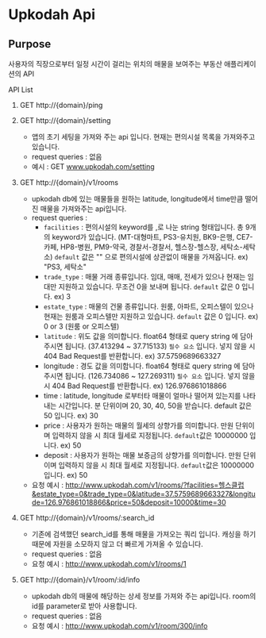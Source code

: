 # Upkodah Api
## Purpose
사용자의 직장으로부터 일정 시간이 걸리는 위치의 매물을 보여주는 부동산 애플리케이션의 API

API List
1. GET http://{domain}/ping

2. GET http://{domain}/setting
    - 앱의 초기 세팅을 가져와 주는 api 입니다. 현재는 편의시설 목록을 가져와주고 있습니다.
    - request  queries : 없음
    - 예시 : GET www.upkodah.com/setting

3. GET http://{domain}/v1/rooms
    - upkodah db에 있는 매물들을 원하는 latitude, longitude에서 time만큼 떨어진 매물을 가져와주는 api입니다.
    - request queries :
        - `facilities` : 편의시설의 keyword를 ,로 나눈 string 형태입니다. 총 9개의 keyword가 있습니다. (MT-대형마트, PS3-유치원, BK9-은행, CE7-카페, HP8-병원, PM9-약국, 경찰서-경찰서, 헬스장-헬스장, 세탁소-세탁소)
          `default` 값은 "" 으로 편의시설에 상관없이 매물을 가져옵니다. ex) "PS3, 세탁소"
        - `trade_type` : 매물 거래 종류입니다. 임대, 매매, 전세가 있으나 현재는 임대만 지원하고 있습니다. 무조건 0을 보내며 됩니다.
          `default` 값은 0 입니다. ex) 3
        - `estate_type` : 매물의 건물 종류입니다. 원룸, 아파트, 오피스텔이 있으나 현재는 원룸과 오피스텔만 지원하고 있습니다.
          `default` 값은 0 입니다. ex) 0 or 3 (원룸 or 오피스텔)
        - `latitude` : 위도 값을 의미합니다. float64 형태로 query string 에 담아주시면 됩니다. (37.413294 ~ 37.715133)
          `필수 요소` 입니다. 넣지 않을 시 404 Bad Request를 반환합니다. ex) 37.5759689663327
        - longitude : 경도 값을 의미합니다. float64 형태로 query string 에 담아주시면 됩니다. (126.734086 ~ 127.269311)
          `필수 요소` 입니다. 넣지 않을 시 404 Bad Request를 반환합니다. ex) 126.976861018866
        - time : latitude, longitude 로부터타 매물이 얼마나 떨어져 있는지를 나타내는 시간입니다. 분 단위이며 20, 30, 40, 50을 받습니다.
          default 값은 50 입니다. ex) 30
        - price : 사용자가 원하는 매물의 월세의 상향가를 의미합니다. 만원 단위이며 입력하지 않을 시 최대 월세로 지정됩니다.
          `default`값은 10000000 입니다. ex) 50 
        - deposit : 사용자가 원하는 매물 보증금의 상향가를 의미합니다. 만원 단위이며 입력하지 않을 시 최대 월세로 지정됩니다.
        `default`값은 10000000 입니다. ex) 50
    - 요청 예시 :
        <http://www.upkodah.com/v1/rooms/?facilities=헬스클럽&estate_type=0&trade_type=0&latitude=37.5759689663327&longitude=126.976861018866&price=50&deposit=10000&time=30>

4. GET http://{domain}/v1/rooms/:search_id
    - 기존에 검색했던 search_id를 통해 매물을 가져오는 쿼리 입니다. 캐싱을 하기 때문에 자원을 소모하지 않고 더 빠르게 가져올 수 있습니다.
    - request queries : 없음
    - 요청 예시 :
        <http://www.upkodah.com/v1/rooms/1>

5. GET http://{domain}/v1/room/:id/info
    - upkodah db의 매물에 해당하는 상세 정보를 가져와 주는 api입니다. room의 id를 parameter로 받아 사용합니다.
    - request queries : 없음
    - 요청 예시 :
        <http://www.upkodah.com/v1/room/300/info>
